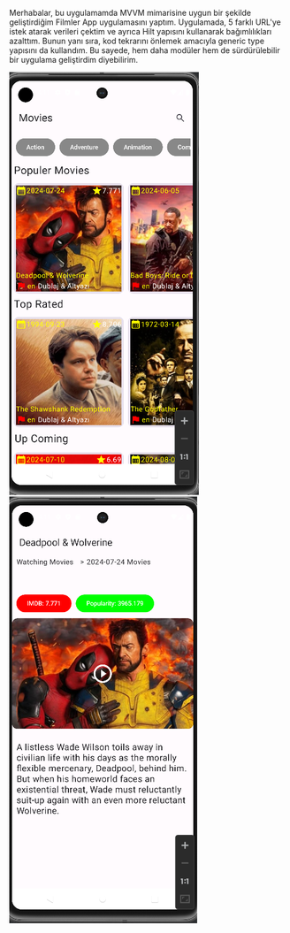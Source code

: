 Merhabalar, bu uygulamamda MVVM mimarisine uygun bir şekilde geliştirdiğim Filmler App uygulamasını yaptım. Uygulamada, 5 farklı URL'ye istek atarak verileri çektim ve ayrıca Hilt yapısını kullanarak bağımlılıkları azalttım. Bunun yanı sıra, kod tekrarını önlemek amacıyla generic type yapısını da kullandım. Bu sayede, hem daha modüler hem de sürdürülebilir bir uygulama geliştirdim diyebilirim.


![image alt](https://github.com/dumanYusuf/MoviesApp/blob/master/moviesApp1.png?raw=true)
![image alt](https://github.com/dumanYusuf/MoviesApp/blob/master/moviesApp2.png?raw=true)
